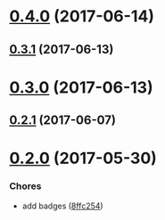 <a name="0.4.0"></a>
# [0.4.0](https://github.com/mkhazov/videojs-share/compare/v0.3.1...v0.4.0) (2017-06-14)

<a name="0.3.1"></a>
## [0.3.1](https://github.com/mkhazov/videojs-share/compare/v0.2.1...v0.3.1) (2017-06-13)

<a name="0.3.0"></a>
# [0.3.0](https://github.com/mkhazov/videojs-share/compare/v0.2.1...v0.3.0) (2017-06-13)

<a name="0.2.1"></a>
## [0.2.1](https://github.com/mkhazov/videojs-share/compare/v0.2.0...v0.2.1) (2017-06-07)

<a name="0.2.0"></a>
# [0.2.0](https://github.com/mkhazov/videojs-share/compare/0.1.0...v0.2.0) (2017-05-30)

### Chores

* add badges ([8ffc254](https://github.com/mkhazov/videojs-share/commit/8ffc254))

